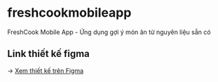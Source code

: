 # freshcookmobileapp
FreshCook Mobile App - Ứng dụng gợi ý món ăn từ nguyên liệu sẵn có

## Link thiết kế figma
-> [Xem thiết kế trên Figma](https://www.figma.com/design/HBPVIPmQl7bpBxa3uG3qs2/FRESHCOOK?node-id=0-1&p=f&t=NDNwZystc2X9w0Tc-0)
